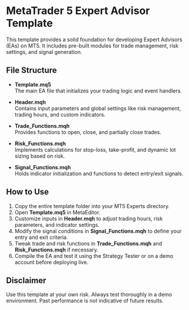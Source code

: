 # MetaTrader 5 Expert Advisor Template

This template provides a solid foundation for developing Expert Advisors (EAs) on MT5. It includes pre-built modules for trade management, risk settings, and signal generation.

## File Structure

- **Template.mq5**  
  The main EA file that initializes your trading logic and event handlers.

- **Header.mqh**  
  Contains input parameters and global settings like risk management, trading hours, and custom indicators.

- **Trade_Functions.mqh**  
  Provides functions to open, close, and partially close trades.

- **Risk_Functions.mqh**  
  Implements calculations for stop-loss, take-profit, and dynamic lot sizing based on risk.

- **Signal_Functions.mqh**  
  Holds indicator initialization and functions to detect entry/exit signals.

## How to Use

1. Copy the entire template folder into your MT5 Experts directory.
2. Open **Template.mq5** in MetaEditor.
3. Customize inputs in **Header.mqh** to adjust trading hours, risk parameters, and indicator settings.
4. Modify the signal conditions in **Signal_Functions.mqh** to define your entry and exit criteria.
5. Tweak trade and risk functions in **Trade_Functions.mqh** and **Risk_Functions.mqh** if necessary.
6. Compile the EA and test it using the Strategy Tester or on a demo account before deploying live.

## Disclaimer

Use this template at your own risk. Always test thoroughly in a demo environment. Past performance is not indicative of future results.
